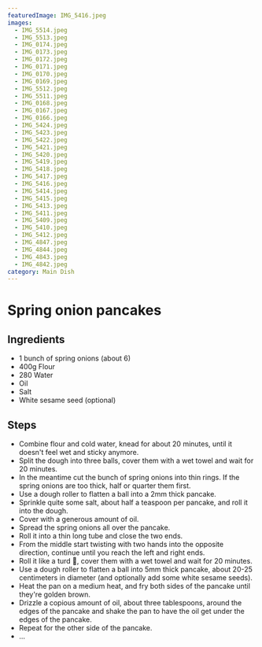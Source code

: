 ```yaml
---
featuredImage: IMG_5416.jpeg
images:
  - IMG_5514.jpeg
  - IMG_5513.jpeg
  - IMG_0174.jpeg
  - IMG_0173.jpeg
  - IMG_0172.jpeg
  - IMG_0171.jpeg
  - IMG_0170.jpeg
  - IMG_0169.jpeg
  - IMG_5512.jpeg
  - IMG_5511.jpeg
  - IMG_0168.jpeg
  - IMG_0167.jpeg
  - IMG_0166.jpeg
  - IMG_5424.jpeg
  - IMG_5423.jpeg
  - IMG_5422.jpeg
  - IMG_5421.jpeg
  - IMG_5420.jpeg
  - IMG_5419.jpeg
  - IMG_5418.jpeg
  - IMG_5417.jpeg
  - IMG_5416.jpeg
  - IMG_5414.jpeg
  - IMG_5415.jpeg
  - IMG_5413.jpeg
  - IMG_5411.jpeg
  - IMG_5409.jpeg
  - IMG_5410.jpeg
  - IMG_5412.jpeg
  - IMG_4847.jpeg
  - IMG_4844.jpeg
  - IMG_4843.jpeg
  - IMG_4842.jpeg
category: Main Dish
---
```


# Spring onion pancakes

## Ingredients

- 1 bunch of spring onions (about 6)
- 400g Flour
- 280 Water
- Oil
- Salt
- White sesame seed (optional)

## Steps

- Combine flour and cold water, knead for about 20 minutes, until it doesn't feel wet and sticky anymore.
- Split the dough into three balls, cover them with a wet towel and wait for 20 minutes.
- In the meantime cut the bunch of spring onions into thin rings. If the spring onions are too thick, half or quarter them first.
- Use a dough roller to flatten a ball into a 2mm thick pancake.
- Sprinkle quite some salt, about half a teaspoon per pancake, and roll it into the dough.
- Cover with a generous amount of oil.
- Spread the spring onions all over the pancake.
- Roll it into a thin long tube and close the two ends.
- From the middle start twisting with two hands into the opposite direction, continue until you reach the left and right ends.
- Roll it like a turd 💩, cover them with a wet towel and wait for 20 minutes.
- Use a dough roller to flatten a ball into 5mm thick pancake, about 20-25 centimeters in diameter (and optionally add some white sesame seeds).
- Heat the pan on a medium heat, and fry both sides of the pancake until they're golden brown.
- Drizzle a copious amount of oil, about three tablespoons, around the edges of the pancake and shake the pan to have the oil get under the edges of the pancake.
- Repeat for the other side of the pancake.
- ...
